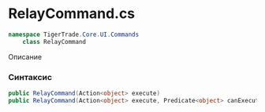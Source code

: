 
# RelayCommand.cs
```csharp
namespace TigerTrade.Core.UI.Commands  
    class RelayCommand
```

Описание

### Синтаксис
```csharp
public RelayCommand(Action<object> execute)
public RelayCommand(Action<object> execute, Predicate<object> canExecute)
```


                    
                    